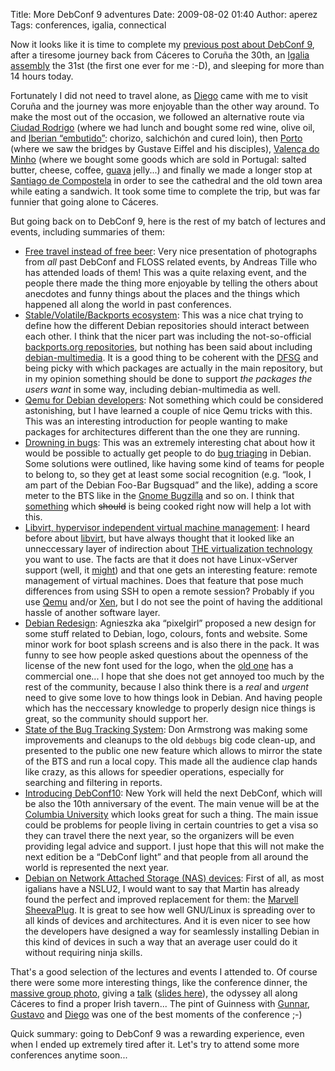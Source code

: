 Title: More DebConf 9 adventures
Date: 2009-08-02 01:40
Author: aperez
Tags: conferences, igalia, connectical

Now it looks like it is time to complete my [previous post about
DebConf 9][], after a tiresome journey back from Cáceres to Coruña the
30th, an [Igalia assembly][] the 31st (the first one ever for me :-D),
and sleeping for more than 14 hours today.

Fortunately I did not need to travel alone, as [Diego][] came with me to
visit Coruña and the journey was more enjoyable than the other way
around. To make the most out of the occasion, we followed an alternative
route via  [Ciudad Rodrigo][] (where we had lunch and bought some red
wine, olive oil, and [Iberian “embutido”][]: chorizo, salchichón and
cured loin), then [Porto][] (where we saw the bridges by Gustave Eiffel
and his disciples), [Valença do Minho][] (where we bought some goods
which are sold in Portugal: salted butter, cheese, coffee, [guava][]
jelly...) and finally we made a longer stop at [Santiago de
Compostela][] in order to see the cathedral and the old town area while
eating a sandwich. It took some time to complete the trip, but was far
funnier that going alone to Cáceres.

But going back on to DebConf 9, here is the rest of my batch of lectures
and events, including summaries of them:

-   [Free travel instead of free beer][]: Very nice presentation of
    photographs from *all* past DebConf and FLOSS related events, by
    Andreas Tille who has attended loads of them! This was a quite
    relaxing event, and the people there made the thing more enjoyable
    by telling the others about anecdotes and funny things about the
    places and the things which happened all along the world in past
    conferences.
-   [Stable/Volatile/Backports ecosystem][]: This was a nice chat trying
    to define how the different Debian repositories should interact
    between each other. I think that the nicer part was including the
    not-so-official [backports.org repositories][], but nothing has been
    said about including [debian-multimedia][]. It is a good thing to be
    coherent with the [DFSG][] and being picky with which packages are
    actually in the main repository, but in my opinion something should
    be done to support *the packages the users want* in some way,
    including debian-multimedia as well.
-   [Qemu for Debian developers][]: Not something which could be
    considered astonishing, but I have learned a couple of nice Qemu
    tricks with this. This was an interesting introduction for people
    wanting to make packages for architectures different than the one
    they are running.
-   [Drowning in bugs][Stable/Volatile/Backports ecosystem]: This was an
    extremely interesting chat about how it would be possible to
    actually get people to do [bug triaging][] in Debian. Some solutions
    were outlined, like having some kind of teams for people to belong
    to, so they get at least some social recognition (e.g. “look, I am
    part of the Debian Foo-Bar Bugsquad” and the like), adding a score
    meter to the BTS like in the [Gnome Bugzilla][] and so on. I think
    that [something][] which
    <span style="text-decoration: line-through">should</span> is being
    cooked right now will help a lot with this.
-   [Libvirt, hypervisor independent virtual machine management][]: I
    heard before about [libvirt][], but have always thought that it
    looked like an unneccessary layer of indirection about [THE
    virtualization technology][] you want to use. The facts are that it
    does not have Linux-vServer support (well, it [might][]) and that
    one gets an interesting feature: remote management of virtual
    machines. Does that feature that pose much differences from using
    SSH to open a remote session? Probably if you use [Qemu][] and/or
    [Xen][], but I do not see the point of having the additional hassle
    of another software layer.
-   [Debian Redesign][]: Agnieszka aka “pixelgirl” proposed a new design
    for some stuff related to Debian, logo, colours, fonts and website.
    Some minor work for boot splash screens and is also there in the
    pack. It was funny to see how people asked questions about the
    openness of the license of the new font used for the logo, when the
    [old one][] has a commercial one... I hope that she does not get
    annoyed too much by the rest of the community, because I also think
    there is a *real* and *urgent* need to give some love to how things
    look in Debian. And having people which has the neccessary knowledge
    to properly design nice things is great, so the community should
    support her.
-   [State of the Bug Tracking System][]: Don Armstrong was making some
    improvements and cleanups to the old `debbugs` big code clean-up,
    and presented to the public one new feature which allows to mirror
    the state of the BTS and run a local copy. This made all the
    audience clap hands like crazy, as this allows for speedier
    operations, especially for searching and filtering in reports.
-   [Introducing DebConf10][]: New York will held the next DebConf,
    which will be also the 10th anniversary of the event. The main venue
    will be at the [Columbia University][] which looks great for such a
    thing. The main issue could be problems for people living in certain
    countries to get a visa so they can travel there the next year, so
    the organizers will be even providing legal advice and support. I
    just hope that this will not make the next edition be a “DebConf
    light” and that people from all around the world is represented the
    next year.
-   [Debian on Network Attached Storage (NAS) devices][]: First of all,
    as most igalians have a NSLU2, I would want to say that Martin has
    already found the perfect and improved replacement for them: the
    [Marvell SheevaPlug][]. It is great to see how well GNU/Linux is
    spreading over to all kinds of devices and architectures. And it is
    even nicer to see how the developers have designed a way for
    seamlessly installing Debian in this kind of devices in such a way
    that an average user could do it without requiring ninja skills.

That's a good selection of the lectures and events I attended to. Of
course there were some more interesting things, like the conference
dinner, the [massive group photo][], giving a [talk][] ([slides
here][]), the odyssey all along Cáceres to find a proper Irish tavern...
The pint of Guinness with [Gunnar][], [Gustavo][] and [Diego][] was one
of the best moments of the conference ;-)

Quick summary: going to DebConf 9 was a rewarding experience, even when I
ended up extremely tired after it. Let's try to attend some more
conferences anytime soon...

  [previous post about DebConf 9]: /aperez/2009/07/1st-day-at-debconf9/
  [Igalia assembly]: http://blogs.igalia.com/agomez/2008/10/22/igalia-is-yours/
  [Diego]: http://blogs.gnome.org/diegoe/
  [Ciudad Rodrigo]: http://en.wikipedia.org/wiki/Ciudad_Rodrigo
  [Iberian “embutido”]: http://en.wikipedia.org/wiki/Embutido
  [Porto]: http://en.wikipedia.org/wiki/Porto
  [Valença do Minho]: http://en.wikipedia.org/wiki/Valen%C3%A7a,_Portugal
  [guava]: http://en.wikipedia.org/wiki/Guava
  [Santiago de Compostela]: http://en.wikipedia.org/wiki/Santiago_de_compostela
  [Free travel instead of free beer]: https://penta.debconf.org/dc9_schedule/events/374.en.html
  [Stable/Volatile/Backports ecosystem]: https://penta.debconf.org/dc9_schedule/events/409.en.html
  [backports.org repositories]: http://backports.org/
  [debian-multimedia]: http://debian-multimedia.org/
  [DFSG]: http://www.debian.org/social_contract#guidelines
  [Qemu for Debian developers]: https://penta.debconf.org/dc9_schedule/events/382.en.html
  [bug triaging]: http://nedbatchelder.com/text/triaging.html
  [Gnome Bugzilla]: http://bugs.gnome.org
  [something]: http://wiki.debian.org/SummerOfCode2007/DebbugsWebUI
  [Libvirt, hypervisor independent virtual machine management]: https://penta.debconf.org/dc9_schedule/events/444.en.html
  [libvirt]: http://libvirt.org/
  [THE virtualization technology]: http://linux-vserver.org/
  [might]: http://www.redhat.com/archives/libvir-list/2008-January/msg00097.html
  [Qemu]: http://www.qemu.org/
  [Xen]: http://www.xen.org/
  [Debian Redesign]: https://penta.debconf.org/dc9_schedule/events/459.en.html
  [old one]: http://wiki.debian.org/DebianLogo
  [State of the Bug Tracking System]: https://penta.debconf.org/dc9_schedule/events/434.en.html
  [Introducing DebConf10]: https://penta.debconf.org/dc9_schedule/events/429.en.html
  [Columbia University]: http://www.columbia.edu/
  [Debian on Network Attached Storage (NAS) devices]: https://penta.debconf.org/dc9_schedule/events/412.en.html
  [Marvell SheevaPlug]: http://www.engadget.com/2009/02/24/marvells-sheevaplug-linux-pc-fits-in-its-power-adapter/
  [massive group photo]: http://www.flickr.com/photos/aigarius/3769719319/
  [talk]: https://penta.debconf.org/dc9_schedule/events/450.en.html
  [slides here]: https://penta.debconf.org/dc9_schedule/attachments/114_slides.pdf
  [Gunnar]: http://gwolf.org/
  [Gustavo]: http://blog.kov.eti.br/
